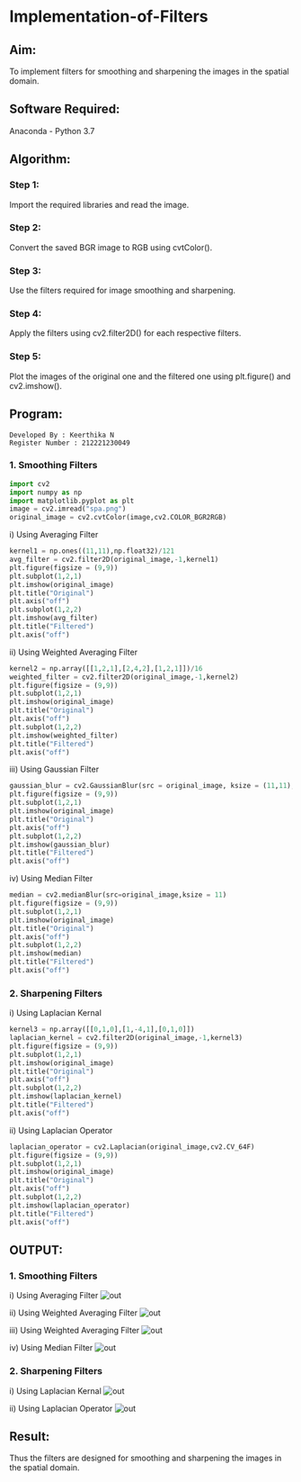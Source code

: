 # Implementation-of-Filters

## Aim:
To implement filters for smoothing and sharpening the images in the spatial domain.

## Software Required:
Anaconda - Python 3.7

## Algorithm:
### Step 1:
Import the required libraries and read the image.

### Step 2:
Convert the saved BGR image to RGB using cvtColor().

### Step 3:
Use the filters required for image smoothing and sharpening.

### Step 4:
Apply the filters using cv2.filter2D() for each respective filters.

### Step 5:
Plot the images of the original one and the filtered one using plt.figure() and cv2.imshow().

## Program:
```
Developed By : Keerthika N
Register Number : 212221230049
```

### 1. Smoothing Filters
```Python
import cv2
import numpy as np
import matplotlib.pyplot as plt
image = cv2.imread("spa.png")
original_image = cv2.cvtColor(image,cv2.COLOR_BGR2RGB)
```
i) Using Averaging Filter
```Python
kernel1 = np.ones((11,11),np.float32)/121
avg_filter = cv2.filter2D(original_image,-1,kernel1)
plt.figure(figsize = (9,9))
plt.subplot(1,2,1)
plt.imshow(original_image)
plt.title("Original")
plt.axis("off")
plt.subplot(1,2,2)
plt.imshow(avg_filter)
plt.title("Filtered")
plt.axis("off")
```

ii) Using Weighted Averaging Filter
```Python
kernel2 = np.array([[1,2,1],[2,4,2],[1,2,1]])/16
weighted_filter = cv2.filter2D(original_image,-1,kernel2)
plt.figure(figsize = (9,9))
plt.subplot(1,2,1)
plt.imshow(original_image)
plt.title("Original")
plt.axis("off")
plt.subplot(1,2,2)
plt.imshow(weighted_filter)
plt.title("Filtered")
plt.axis("off")
```

iii) Using Gaussian Filter
```Python
gaussian_blur = cv2.GaussianBlur(src = original_image, ksize = (11,11), sigmaX=0, sigmaY=0)
plt.figure(figsize = (9,9))
plt.subplot(1,2,1)
plt.imshow(original_image)
plt.title("Original")
plt.axis("off")
plt.subplot(1,2,2)
plt.imshow(gaussian_blur)
plt.title("Filtered")
plt.axis("off")
```

iv) Using Median Filter
```Python
median = cv2.medianBlur(src=original_image,ksize = 11)
plt.figure(figsize = (9,9))
plt.subplot(1,2,1)
plt.imshow(original_image)
plt.title("Original")
plt.axis("off")
plt.subplot(1,2,2)
plt.imshow(median)
plt.title("Filtered")
plt.axis("off")
```

### 2. Sharpening Filters

i) Using Laplacian Kernal
```Python
kernel3 = np.array([[0,1,0],[1,-4,1],[0,1,0]])
laplacian_kernel = cv2.filter2D(original_image,-1,kernel3)
plt.figure(figsize = (9,9))
plt.subplot(1,2,1)
plt.imshow(original_image)
plt.title("Original")
plt.axis("off")
plt.subplot(1,2,2)
plt.imshow(laplacian_kernel)
plt.title("Filtered")
plt.axis("off")
```

ii) Using Laplacian Operator
```Python
laplacian_operator = cv2.Laplacian(original_image,cv2.CV_64F)
plt.figure(figsize = (9,9))
plt.subplot(1,2,1)
plt.imshow(original_image)
plt.title("Original")
plt.axis("off")
plt.subplot(1,2,2)
plt.imshow(laplacian_operator)
plt.title("Filtered")
plt.axis("off")
```

## OUTPUT:
### 1. Smoothing Filters

i) Using Averaging Filter
![out](1i.png)

ii) Using Weighted Averaging Filter
![out](1ii.png)

iii) Using Weighted Averaging Filter
![out](1iii.png)

iv) Using Median Filter
![out](1iv.png)

### 2. Sharpening Filters

i) Using Laplacian Kernal
![out](2i.png)

ii) Using Laplacian Operator
![out](2ii.png)

## Result:
Thus the filters are designed for smoothing and sharpening the images in the spatial domain.
